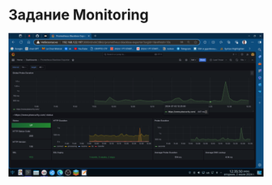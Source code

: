 # Задание Monitoring

![img/grafana-prometheus-blackbox-exporter.png](img/grafana-prometheus-blackbox-exporter.png)